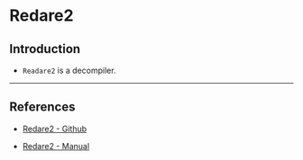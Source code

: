 # Redare2

## Introduction

* `Readare2` is a decompiler.

---

## References

* [Redare2 - Github](https://github.com/radareorg/radare2)

* [Redare2 - Manual](https://radare.gitbooks.io/radare2book/content/)